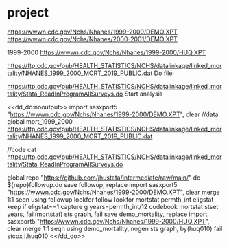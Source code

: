 # project
https://wwwn.cdc.gov/Nchs/Nhanes/1999-2000/DEMO.XPT
https://wwwn.cdc.gov/Nchs/Nhanes/2000-2001/DEMO.XPT

1999-2000	https://wwwn.cdc.gov/Nchs/Nhanes/1999-2000/HUQ.XPT

https://ftp.cdc.gov/pub/HEALTH_STATISTICS/NCHS/datalinkage/linked_mortality/NHANES_1999_2000_MORT_2019_PUBLIC.dat
Do file:

https://ftp.cdc.gov/pub/HEALTH_STATISTICS/NCHS/datalinkage/linked_mortality/Stata_ReadInProgramAllSurveys.do
Start analysis

<<dd_do:nooutput>>
import sasxport5 "https://wwwn.cdc.gov/Nchs/Nhanes/1999-2000/DEMO.XPT", clear
 //data
 global mort_1999_2000 https://ftp.cdc.gov/pub/HEALTH_STATISTICS/NCHS/datalinkage/linked_mortality/NHANES_1999_2000_MORT_2019_PUBLIC.dat

 //code
cat https://ftp.cdc.gov/pub/HEALTH_STATISTICS/NCHS/datalinkage/linked_mortality/Stata_ReadInProgramAllSurveys.do

global repo "https://github.com/jhustata/intermediate/raw/main/"
do ${repo}followup.do
save followup, replace 
import sasxport5 "https://wwwn.cdc.gov/Nchs/Nhanes/1999-2000/DEMO.XPT", clear
merge 1:1 seqn using followup
lookfor follow
lookfor mortstat permth_int eligstat 
keep if eligstat==1
capture g years=permth_int/12
codebook mortstat
stset years, fail(mortstat)
sts graph, fail
save demo_mortality, replace 
import sasxport5 "https://wwwn.cdc.gov/Nchs/Nhanes/1999-2000/HUQ.XPT", clear 
merge 1:1 seqn using demo_mortality, nogen
sts graph, by(huq010) fail
stcox i.huq010
<</dd_do>>
